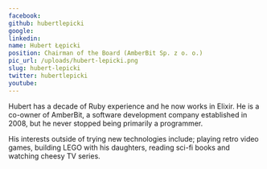 ```yaml
---
facebook: 
github: hubertlepicki
google: 
linkedin: 
name: Hubert Łępicki
position: Chairman of the Board (AmberBit Sp. z o. o.)
pic_url: /uploads/hubert-lepicki.png
slug: hubert-lepicki
twitter: hubertlepicki
youtube: 
---
```

<p>Hubert has a decade of Ruby experience and he now works in Elixir. He is a co-owner of AmberBit, a software development company established in 2008, but he never stopped being primarily a programmer.</p>

<p>His interests outside of trying new technologies include; playing retro video games, building LEGO with his daughters, reading sci-fi books and watching cheesy TV series.</p>
